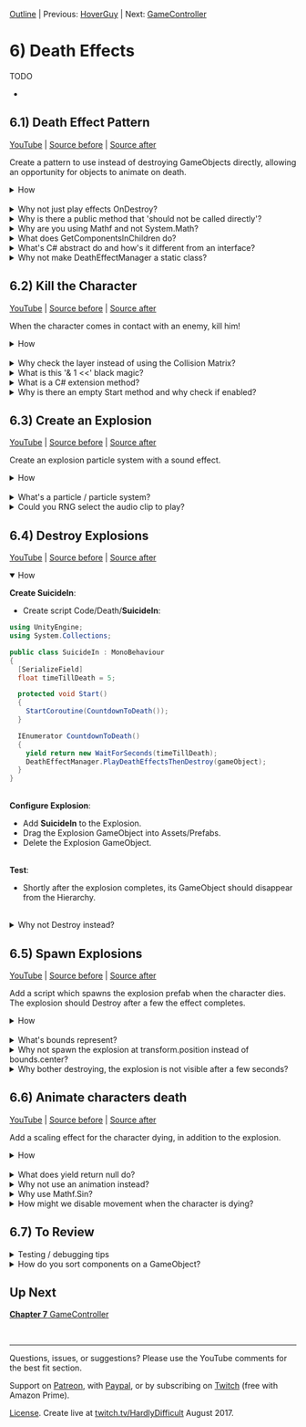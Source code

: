 [Outline](README.md) | Previous: [HoverGuy](C5.md) | Next: [GameController](C7.md)

# 6) Death Effects

TODO

 -

## 6.1) Death Effect Pattern

[YouTube]() | [Source before](https://github.com/hardlydifficult/2DUnityTutorial/archive/HoverGuyFade.zip) | [Source after](https://github.com/hardlydifficult/2DUnityTutorial/archive/DeathEffectPattern.zip)

Create a pattern to use instead of destroying GameObjects directly, allowing an opportunity for objects to animate on death.

<details><summary>How</summary>

**Create DeathEffect**:

 - Create script Code/Death/**[DeathEffect](https://github.com/hardlydifficult/2DUnityTutorial/blob/DeathEffectPattern/Assets/Code/Death/DeathEffect.cs)**:

```csharp
using UnityEngine;

[RequireComponent(typeof(DeathEffectManager))]
public abstract class DeathEffect : MonoBehaviour
{
  public abstract float PlayDeathEffects();
}
```

Note there will be a compile error until we add DeathEffectManager.

<br>**Create DeathEffectManager**:

 - Create script Code/Death/**[DeathEffectManager](https://github.com/hardlydifficult/2DUnityTutorial/blob/DeathEffectPattern/Assets/Code/Death/DeathEffectManager.cs)**:

```csharp
using UnityEngine;

public class DeathEffectManager : MonoBehaviour
{
  bool isInProcessOfDying;

  public static void PlayDeathEffectsThenDestroy(
    GameObject gameObjectToDestroy)
  {
    DeathEffectManager deathEffectManager
      = gameObjectToDestroy.GetComponent<DeathEffectManager>();

    if(deathEffectManager == null)
    {
      Destroy(gameObjectToDestroy);
      return;
    }

    deathEffectManager.PlayDeathEffectsThenDestroy();
  }

  void PlayDeathEffectsThenDestroy()
  {
    if(isInProcessOfDying)
    {
      return;
    }
    isInProcessOfDying = true;

    DeathEffect[] deathEffectList
      = gameObject.GetComponentsInChildren<DeathEffect>();

    float maxTimeTillDestroy = 0;
    for(int i = 0; i < deathEffectList.Length; i++)
    {
      DeathEffect deathEffect = deathEffectList[i];
      float timeTillDestroy = deathEffect.PlayDeathEffects();
      maxTimeTillDestroy = Mathf.Max(
        maxTimeTillDestroy,
        timeTillDestroy);
    }

    Destroy(gameObject, maxTimeTillDestroy);
  }
}
```

Note that there is nothing to test yet.

<hr></details><br>
<details><summary>Why not just play effects OnDestroy?</summary>

When an entity dies in the game, we call DeathEffectManager.PlayDeathEffectsThenDestroy instead of the usual Unity Destroy method.

This allows us to defer the actual Destroy call, and to spawn an explosion or play an animation on the sprite as it dies.  Also it allows us to differentiate between a request to immediately destroy a GameObject (e.g. for a scene change) vs a death that should maybe animate and spawn an explosion.

Additionally, OnDestroy is called anytime the object is destroyed but we only want the death effects to trigger in certain circumstances. For example, when we quit back to the main menu, we do not want explosions spawning for character being destroyed while closing level 1.

This pattern was selected because:

 - It gives us easy control over when DeathEffects should be considered, vs promptly destroying the object.
 - It gracefully falls back to Destroy when there are no DeathEffects to play.
 - It allows for several separate DeathEffects to be combined, creating a new kind of effect.

As always, there are probably a thousand different ways you could achieve similar results.

<hr></details>
<details><summary>Why is there a public method that 'should not be called directly'?</summary>

PlayDeathEffects() in the DeathEffect class has a public method with a comment saying it 'should not be called directly'.  So why is it public?

In order to support multiple DeathEffects and to be able to fallback gracefully when an object does not have one, we always start effects by calling the public static method in DeathEffectManager, PlayDeathEffectsThenDestroy.

Since DeathEffectManager is a class of its own, we would not be able to call a private or protected method in DeathEffect.

'internal' could be an option to consider, but typically when working in Unity you are working in a single project - therefore internal is effectively the same as public.

You might also consider using nested classes.  For simplicity in the tutorial, we're not using nested classes as they can be a bit confusing.  If you are familiar with this topic, briefly you could make DeathEffectsManager a class nested inside DeathEffect and then make PlayDeathEffects() private, and the rest pretty much works the same.

<hr></details>
<details><summary>Why are you using Mathf and not System.Math?</summary>

Unity offers the UnityEngine.Mathf class to try and make some things a little easier.  Basically it's the same APIs which are offered from the standard System.Math class (which is also still available to use if you prefer).  The main difference is all of the APIs in Mathf are focused on the float data type, where the System.Math class often prefers double.  Most of the data you interact with in Unity is float.

<hr></details>

<details><summary>What does GetComponentsInChildren do?</summary>

GetComponent returns a reference to the component (or script) which is the type specified or inherits from the type specified.

GetComponents returns an array with every matching component.

GetComponentInChildren returns one match, from this GameObject or one of its child GameObjects.

GetComponentsInChildren returns an array with every matching component from this GameObject and all of its children (and their children).

<hr></details>

<details><summary>What's C# abstract do and how's it different from an interface?</summary>

In C#, abstract refers to a class which is incomplete and may not be instantiated directly.  In order to create an object, a sub class inherits from the abstract class and you can then instantiate the sub class.

The sub class has access to everything created in the parent class, similar to if you had copy pasted everything from the parent into the child.

```csharp
public abstract class MyParentClass
{
  public int points;
}

public class MySubClass : MyParentClass
{
  public void PrintPoints()
  {
    print(points);
  }
}
```

An abstract class may include an abstract method when the parent knows a method should exist, but not how it should be implemented.

```csharp
public abstract class MyParentClass
{
  public int points;

  public abstract void PrintPoints();
}

public class MySubClass : MyParentClass
{
  public override void PrintPoints()
  {
    print(points);
  }
}
```

This allows you to create an API that works with all sub classes of the parent.

```csharp
public void Print(MyParentClass a)
{
  a.PrintPoints();
}
```

Methods may also be virtual, meaning the parent has an implementation but the child my optionally extend or replace it.


```csharp
public abstract class MyParentClass
{
  public int points;

  public virtual void PrintPoints()
  {
    print(points);
  }
}

public class MySubClass : MyParentClass
{
  public override void PrintPoints()
  {
    print("You have... ");
    base.PrintPoints();
  }
}
```

In C#, an interface is similar to an abstract class that has no data or non-abstract methods (including virtual).  Interfaces are a way of defining a common API for classes to leverage.  The name of an interface always starts with "I", by convention.

```csharp
public interface IMyInterface
{
  void PrintPoints();
}

public class MyClass : IMyInterface
{
  public int points;

  public void PrintPoints()
  {
    print(points);
  }
}
```

Other methods can leverage an interface without knowing the class that implemented the method like we did with the abstract class.

```csharp
public void Print(IMyInterface a)
{
  a.PrintPoints();
}
```

<hr></details>
<details><summary>Why not make DeathEffectManager a static class?</summary>

In order to ensure that we don't trigger death effects multiple times on the same GameObject, we have a bool, isInProcessOfDying, which stores if there is already a death in progress.  For example, if an enemy walks into the Character and dies, while the Character is animating he may bump into the enemy again.

To save isInProcessOfDying per GameObject, we store it in the DeathEffectManager component for that object.  Alternatively you could create a Dictionary or store this information in the DeathEffects themselves.

</details>

## 6.2) Kill the Character

[YouTube]() | [Source before](https://github.com/hardlydifficult/2DUnityTutorial/archive/DeathEffectPattern.zip) | [Source after](https://github.com/hardlydifficult/2DUnityTutorial/archive/DeathEffectKill.zip)

When the character comes in contact with an enemy, kill him!

<details><summary>How</summary>

**Create LayerMaskExtensions**:

 - Create script Code/Utils/**[LayerMaskExtensions](https://github.com/hardlydifficult/2DUnityTutorial/blob/DeathEffectKill/Assets/Code/Utils/LayerMaskExtensions.cs)**:

```csharp
using UnityEngine;

public static class LayerMaskExtensions
{
  public static bool Includes(
    this LayerMask mask,
    int layer)
  {
    return (mask.value & (1 << layer)) > 0;
  }
}
```

<br>**Create KillOnContactWith**:

 - Create script Code/Death/**[KillOnContactWith](https://github.com/hardlydifficult/2DUnityTutorial/blob/DeathEffectKill/Assets/Code/Death/KillOnContactWith.cs)**:

```csharp
using UnityEngine;

[RequireComponent(typeof(Collider2D))]
public class KillOnContactWith : MonoBehaviour
{
  [SerializeField]
  LayerMask layersToKill;

  protected void Start() { }

  protected void OnCollisionEnter2D(
    Collision2D collision)
  {
    if(enabled == false)
    {
      return;
    }

    GameObject gameObjectWeHit = collision.gameObject;
    if(layersToKill.Includes(gameObjectWeHit.layer))
    {
      DeathEffectManager.PlayDeathEffectsThenDestroy(
        gameObjectWeHit);
    }
  }
}
```

<br>**Configure Enemies**

 - Select the SpikeBall prefab in Assets/Prefabs:
    - Add **KillOnContactWith**:
      - Update 'Layers To Kill' to Character.
 - Repeat for the HoverGuy prefab.

<img src="https://i.imgur.com/FFA2vFj.png" width=300px />

<br>**Test**:

 - Come in contact with the HoverGuy, confirm the Character dies.
     - For now, to test again stop and hit play again.  We'll respawn the player later in the tutorial.
 - Repeat, coming in contact with the SpikeBall.

<hr></details><br>
<details><summary>Why check the layer instead of using the Collision Matrix?</summary>

Layers are defined per GameObject.  The GameObject we will be adding this script to, already have a layer defined to support other use cases.  This means that the KillOnContactWith component will get event calls for collisions with other objects such as the platforms.

In order to do this with a Collision Matrix, a child GameObject with its own Layer could be added to hold this component.

<hr></details>
<details><summary>What is this '& 1 <<' black magic?</summary>

Bitwise operations... which are beyond the scope of this tutorial.  More specifically, this is 'bitwise and' and 'bit shifting' if you would like to read more about this.  Here is a [Stackoverflow post on the topic](https://answers.unity3d.com/questions/8715/how-do-i-use-layermasks.html).

<hr></details>
<details><summary>What is a C# extension method?</summary>

Extension methods are a way of adding additional methods to a class or struct you don't own.  In this example, Unity has a struct 'LayerMask'.  That struct does not offer an easy way to determine if a layer is part of that LayerMask.  Using extensions, we are able to create an 'Includes' method that then can be used as if Unity had written it for us.

This allows us to focus on intent and forget the gory details.  For example this statement:

```csharp
if((layersToKill.value & 1 << gameObjectWeJustHit.layer) > 0)
...
```

Can now be written like so, which should be easier for people to follow.

```csharp
if(layersToKill.Includes(gameObjectWeJustHit.layer))
...
```

<hr></details>
<details><summary>Why is there an empty Start method and why check if enabled?</summary>

We will need the ability to disable this component later in the tutorial.

A disabled component will not get called for events such as Update.  However it does still receive some calls while disabled, including OnTriggerEnter. This is why we check if enabled vs depending on Unity to do that for us.

Unity only allows you to use the enable / disable feature if it detects that there is a method in the script which would be impacted.  We added an empty Start method to get the enable / disable feature since Unity does not enable enable by checking 'if(enabled)' in code.

<hr></details>

## 6.3) Create an Explosion

[YouTube]() | [Source before](https://github.com/hardlydifficult/2DUnityTutorial/archive/DeathEffectKill.zip) | [Source after](https://github.com/hardlydifficult/2DUnityTutorial/archive/DeathEffectExplosion.zip)

Create an explosion particle system with a sound effect.

<details><summary>How</summary>

**Create Particle System**:

 - Create an empty GameObject:
   - Name it "Explosion".
   - Add a **ParticleSystem**:
     - Set 'Renderer' Material: Default-Particle
     - Set 'Renderer' Max Particle Size: 1000

<img src="https://i.imgur.com/xkv8CJd.png" width=300px />

 - Back at the top of the Particle System component, set:
   - Looping: Off
   - Start Lifetime: 0.5
   - Start Size: 30

<img src="https://i.imgur.com/iVhLLNp.png" width=300px />

 - Update the Transform scale to about (.05, .05, .05)
 - Enable Color over Lifetime, and then:
   - Click the color to open the Gradient editor.
   - Click above the color bar, about 1/5th in from the left - creating a keyframe.
   - Click on the top left keyframe, change Alpha to 0.  Do the same for the top right.
   - Click on the bottom left keyframe, change the color to Hex 'FFF3DD'.

<img src="https://i.imgur.com/x7tYdUE.gif" width=300px />

 - Under 'Emission':
   - Rate over Time: 0
   - Click the '+' under 'Bursts' to create an entry, change
     - Min: 3
     - Max: 3

<img src="https://i.imgur.com/TPWUZjE.png" width=300px />

<br>**Add sound effect**:

 - Add **AudioSource** to the GameObject:
   - Select an AudioClip.  We are using **lowDown**.
     - Adjust the volume if needed.

<br>**Test**:

 - Select the Explosion and in the Scene click 'Stop' and then 'Simulate' to preview the particle system.
 - When you hit play, the Explosion should display.

<hr></details><br>
<details><summary>What's a particle / particle system?</summary>

A particle is a small 2D image managed by a particle system.  It's optimized to display a large number of similar particles at the same time, possible with different colors, sizes, etc.

A Particle System component animates a number of particles to create effects such as fluid, smoke, and fire. Read more about [Particle Systems from Unity](https://docs.unity3d.com/Manual/class-ParticleSystem.html).

Briefly about the changes recommended above:

 - Set the material: the default may be broken due to a Unity Bug, we are simply selecting what should have been the default.
 - Particle Size: this limits the size of the effect you may see on the screen.  We crank it up so that while previewing the in Scene window we can zoom in.
 - Looping: just one explosion.
 - Start Lifetime: Defines how long until each particle should be destroyed.
 - Start Size: How large each particle is.
 - Scaling Mode: Enables us to scale the size of the explosion using Transform scale.
 - Color over Lifetime: Changes the coloring to add to the effect.
 - Emission: Defines when and how many particles to create.  We are using exactly 3 particles for each explosion.

<hr></details>
<details><summary>Could you RNG select the audio clip to play?</summary>

Anything is possible.  Here's a little code sample that may help you get started.

On a related note, you could also randomize the pitch to get some variation between each clip played.  e.g. this could be a nice addition to a rapidly firing gun.

```csharp
[SerializeField]
AudioClip clip1;
[SerializeField]
AudioClip clip2;

protected void OnEnable()
{
  AudioSource audioSource = GetComponent<AudioSource>();
  switch(UnityEngine.Random.Range(0, 2))
  {
    case 0:
    audioSource.clip = clip1;
    break;
    case 1:
    audioSource.clip = clip2;
    break;
  }
  audioSource.Play();
}
```

<hr></details>

## 6.4) Destroy Explosions

[YouTube]() | [Source before]() | [Source after]()

<details open><summary>How</summary>

**Create SuicideIn**:

 - Create script Code/Death/**SuicideIn**:

```csharp
using UnityEngine;
using System.Collections;

public class SuicideIn : MonoBehaviour
{
  [SerializeField]
  float timeTillDeath = 5;

  protected void Start()
  {
    StartCoroutine(CountdownToDeath());
  }

  IEnumerator CountdownToDeath()
  {
    yield return new WaitForSeconds(timeTillDeath);
    DeathEffectManager.PlayDeathEffectsThenDestroy(gameObject);
  }
}
```

<br>**Configure Explosion**:

 - Add **SuicideIn** to the Explosion.
 - Drag the Explosion GameObject into Assets/Prefabs.
 - Delete the Explosion GameObject.

<br>**Test**:

 - Shortly after the explosion completes, its GameObject should disappear from the Hierarchy.

</details><br>
<details><summary>Why not Destroy instead?</summary>

TODO

</details>

## 6.5) Spawn Explosions

[YouTube]() | [Source before]() | [Source after]()

Add a script which spawns the explosion prefab when the character dies.  The explosion should Destroy after a few the effect completes.

<details><summary>How</summary>

**Create DeathEffectSpawn**:

 - Create script Code/Death/**DeathEffectSpawn**:

```csharp
using UnityEngine;

[RequireComponent(typeof(Collider2D))]
public class DeathEffectSpawn : DeathEffect
{
  [SerializeField]
  GameObject gameObjectToSpawnOnDeath;

  public override float timeUntilObjectMayBeDestroyed
  {
    get
    {
      return 0;
    }
  }

  public override void PlayDeathEffects()
  {
    Collider2D collider = GetComponent<Collider2D>();

    Instantiate(
      gameObjectToSpawnOnDeath,
      collider.bounds.center,
      Quaternion.identity);
  }
}
```

<br>**Configure Character**:

 - Add **DeathEffectSpawn** to the character (this will automatically add a **DeathEffectManager** as well).
   - Assign the Explosion prefab to 'Game Object To Spawn'.

<br>**Test**:

 - Walk into an enemy, when the Character dies an explosion should spawn.

<hr></details><br>
<details><summary>What's bounds represent?</summary>

The Unity Bounds struct represents the axis aligned bounding box for the collider.  This means if you were to contain the collider in a cube which cannot be rotated - what is the position and size of the smallest possible surrounding cube.

For 2D, the Bounds struct still has a z but it will be 0 and everything else will work as expected.

Unity has a number of APIs available for bounds.  Here we are using .center, which represents the center of the collider which may differ from the transform position - particularly for the character since the pivot point is Bottom.

<hr></details>
<details><summary>Why not spawn the explosion at transform.position instead of bounds.center?</summary>

The character sprite was configured with Pivot 'Bottom'.  The transform.position refers to the location of this pivot point.  If we were to target transform.position instead, the explosion would center around the character's feet.

This component could be reused on other GameObjects which may have a different pivot point. It will work correctly so long as the object has a collider.

We use the collider's bounds to determine where to spawn the explosion.  The [bounds struct](https://docs.unity3d.com/ScriptReference/Bounds.html) has a number of convenient methods for things like determining the center point of an object.

<hr></details>
<details><summary>Why bother destroying, the explosion is not visible after a few seconds?</summary>

Similar to how we destroyed balls which rolled off the bottom of the screen in chapter 1, we need to ensure the explosion GameObjects are destroyed at some point.

The explosion effect on screen only lasts for a few seconds, but Unity does not realize this on its own.  Destroying the GameObject prevents Unity from wasting resources on the old GameObjects which are never going to be visible again.

In other words, this script ensures that our explosions do not result in a memory leak.

<hr></details>


## 6.6) Animate characters death

[YouTube]() | [Source before]() | [Source after]()

Add a scaling effect for the character dying, in addition to the explosion.

<details><summary>How</summary>

**Create DeathEffectThrob**:

 - Create script Code/Death/**DeathEffectThrob**:

```csharp
using UnityEngine;
using System.Collections;

public class DeathEffectThrob : DeathEffect
{
  [SerializeField]
  float lengthOfEffectInSeconds = 1;

  [SerializeField]
  int numberOfPulses = 5;

  public override float timeUntilObjectMayBeDestroyed
  {
    get
    {
      return lengthOfEffectInSeconds;
    }
  }

  public override void PlayDeathEffects()
  {
    StartCoroutine(ThrobToDeath());
  }

  IEnumerator ThrobToDeath()
  {
    float timePerPulse
      = lengthOfEffectInSeconds / numberOfPulses;
    float timeRun = 0;
    while(timeRun < lengthOfEffectInSeconds)
    {
      float percentComplete
        = timeRun / lengthOfEffectInSeconds;
      float sinValue
        = Mathf.Sin(Mathf.PI * timeRun / timePerPulse);
      float pulse = .5f + Mathf.Abs(sinValue);
      float scale = (1 - percentComplete) * pulse;
      gameObject.transform.localScale
        = Vector3.one * scale; TODO change to use original scale

      yield return null;
      timeRun += Time.deltaTime;
    }

    Destroy(gameObject);
  }
}
```

<br>**Configure Character**:

 - Add **DeathEffectThrob** to the Character.

<br>**Test**:

 - When the Character dies, it should scale in and out before disappearing.
   - Note that the explosion should also still play on death.

<hr></details><br>
<details><summary>What does yield return null do?</summary>

Enumerators are methods which can 'yield return' and then later be resumed from where they left off.  Coroutines in Unity are enumerators.

With Coroutines, "yield return null" is shorthand for wait for one frame.

Each of these accomplishes the same, the coroutine resumes on the next Update:

```csharp
yield return null; // Preferred
yield return new WaitForSeconds(0); // Same, but longer
yield return 0; // Less efficient
```

<hr></details>
<details><summary>Why not use an animation instead?</summary>

You could.  There are numerous ways to create animations and effects - in this tutorial we cover a few different approaches just for the experience.

We will be introducing Unity 'animations' later in this tutorial.

<hr></details>
<details><summary>Why use Mathf.Sin?</summary>

Sin is used frequently in game dev because of the nice curve it creates:

<img src="https://upload.wikimedia.org/wikipedia/commons/d/d2/Sine_one_period.svg" width=300px />

We will be taking the absolute value, so the curve from 0 to Pi repeats over and over.  The result oscillates smoothly between 0 and 1.

We add .5 to the result, giving us .5 -> 1.5.  That's used as a multiple when scaling, creating the throb effect.

More about how you can use [Sin and Cos to create nice curves from OSU.edu](https://accad.osu.edu/~aprice/courses/694/Sin_fun.htm).

<hr></details>
<details><summary>How might we disable movement when the character is dying?</summary>

After the character dies and the throb animation begins, you can still walk around.  This could be addressed, but we are leaving it like this for the tutorial for simplicity and because it's kind of funny looking.

To stop movement, you could disable the PlayerController or the Rigidbody.  You might also want to stop the current animation as well.

<hr></details>


## 6.7) To Review


<details><summary>Testing / debugging tips</summary>

Chapter 2, complete!  Your game should now look a lot like the gif at the top.  You can compare to our  [demo build](https://hardlydifficult.com/PlatformerTutorialPart2/index.html) and review the [Unity Project / Source Code for Chapter 2](https://github.com/hardlydifficult/Unity2DPlatformerTutorial/tree/Part2). TODO links

Additionally to review, you may want to:
 - Consider sorting components on the character GameObject, as it's starting to look a little cluttered.
 - Try adjusting the jump speed for the character.
 - Maybe try different particle systems for the explosion death effect.
 - Cut a test build and try it outside of the Unity editor environment.


TODO talk about disabling the spawner for debugging

</details>
<details><summary>How do you sort components on a GameObject?</summary>

The order does not impact anything.  So why bother?  Just tidiness really.   As the number of components grows it may be nice to have them presented in an order you find more intuitive.

Start by collapsing everything.
To sort, select the GameObject and in the Inspector

Transform has to be first. Then Unity stuff.  Then scripts.

Unity grouping logically similar components, eg. Rigidbody near Collider

Scripts in order where possible, like DeathEffectManager before any DeathEffects.

<img src="https://i.imgur.com/ElAr8xt.gif" width=150px />

On a related note, order does matter when for some scripts in terms of which component executes before another.  To ma... Script execution order

TODO

<hr></details>











## Up Next

[**Chapter 7** GameController](C7.md)

<br><hr>

Questions, issues, or suggestions?  Please use the YouTube comments for the best fit section.

Support on [Patreon](https://www.patreon.com/HardlyDifficult), with [Paypal](https://u.muxy.io/tip/HardlyDifficult), or by subscribing on [Twitch](https://www.twitch.tv/HardlyDifficult) (free with Amazon Prime).

[License](TODO). Create live at [twitch.tv/HardlyDifficult](https://www.twitch.tv/HardlyDifficult) August 2017.